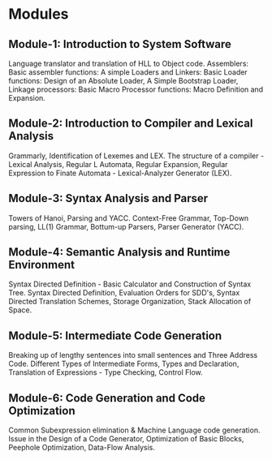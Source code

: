 # Modules 
## Module-1: Introduction to System Software 
Language translator and translation of HLL to Object code. Assemblers: Basic assembler functions: A simple Loaders and Linkers: Basic Loader functions: Design of an Absolute Loader, A Simple Bootstrap Loader, Linkage processors: Basic Macro Processor functions: Macro Definition and Expansion. 

## Module-2: Introduction to Compiler and Lexical Analysis
Grammarly, Identification of Lexemes and LEX. The structure of a compiler - Lexical Analysis, Regular L Automata, Regular Expansion, Regular Expression to Finate Automata - Lexical-Analyzer Generator (LEX). 

## Module-3: Syntax Analysis and Parser
Towers of Hanoi, Parsing and YACC. Context-Free Grammar, Top-Down parsing, LL(1) Grammar, Bottum-up Parsers, Parser Generator (YACC). 

## Module-4: Semantic Analysis and Runtime Environment 
Syntax Directed Definition - Basic Calculator and Construction of Syntax Tree. Syntax Directed Definition, Evaluation Orders for SDD's, Syntax Directed Translation Schemes, Storage Organization, Stack Allocation of Space. 

## Module-5: Intermediate Code Generation
Breaking up of lengthy sentences into small sentences and Three Address Code. Different Types of Intermediate Forms, Types and Declaration, Translation of Expressions - Type Checking, Control Flow. 

## Module-6: Code Generation and Code Optimization 
Common Subexpression elimination & Machine Language code generation. Issue in the Design of a Code Generator, Optimization of Basic Blocks, Peephole Optimization, Data-Flow Analysis. 
